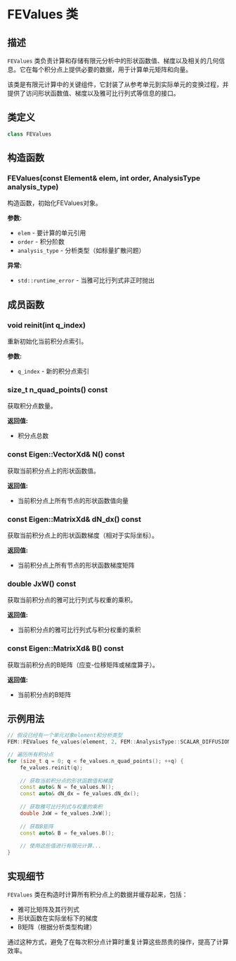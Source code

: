# FEValues 类

## 描述

`FEValues` 类负责计算和存储有限元分析中的形状函数值、梯度以及相关的几何信息。它在每个积分点上提供必要的数据，用于计算单元矩阵和向量。

该类是有限元计算中的关键组件，它封装了从参考单元到实际单元的变换过程，并提供了访问形状函数值、梯度以及雅可比行列式等信息的接口。

## 类定义

```cpp
class FEValues
```

## 构造函数

### FEValues(const Element& elem, int order, AnalysisType analysis_type)

构造函数，初始化FEValues对象。

**参数:**
- `elem` - 要计算的单元引用
- `order` - 积分阶数
- `analysis_type` - 分析类型（如标量扩散问题）

**异常:**
- `std::runtime_error` - 当雅可比行列式非正时抛出

## 成员函数

### void reinit(int q_index)

重新初始化当前积分点索引。

**参数:**
- `q_index` - 新的积分点索引

### size_t n_quad_points() const

获取积分点数量。

**返回值:**
- 积分点总数

### const Eigen::VectorXd& N() const

获取当前积分点上的形状函数值。

**返回值:**
- 当前积分点上所有节点的形状函数值向量

### const Eigen::MatrixXd& dN_dx() const

获取当前积分点上的形状函数梯度（相对于实际坐标）。

**返回值:**
- 当前积分点上所有节点的形状函数梯度矩阵

### double JxW() const

获取当前积分点的雅可比行列式与权重的乘积。

**返回值:**
- 当前积分点的雅可比行列式与积分权重的乘积

### const Eigen::MatrixXd& B() const

获取当前积分点的B矩阵（应变-位移矩阵或梯度算子）。

**返回值:**
- 当前积分点的B矩阵

## 示例用法

```cpp
// 假设已经有一个单元对象element和分析类型
FEM::FEValues fe_values(element, 2, FEM::AnalysisType::SCALAR_DIFFUSION);

// 遍历所有积分点
for (size_t q = 0; q < fe_values.n_quad_points(); ++q) {
    fe_values.reinit(q);
    
    // 获取当前积分点的形状函数值和梯度
    const auto& N = fe_values.N();
    const auto& dN_dx = fe_values.dN_dx();
    
    // 获取雅可比行列式与权重的乘积
    double JxW = fe_values.JxW();
    
    // 获取B矩阵
    const auto& B = fe_values.B();
    
    // 使用这些值进行有限元计算...
}
```

## 实现细节

`FEValues` 类在构造时计算所有积分点上的数据并缓存起来，包括：
- 雅可比矩阵及其行列式
- 形状函数在实际坐标下的梯度
- B矩阵（根据分析类型构建）

通过这种方式，避免了在每次积分点计算时重复计算这些昂贵的操作，提高了计算效率。